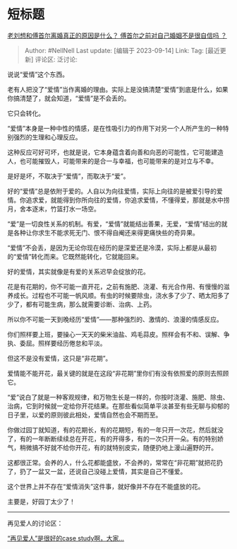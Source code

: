 # 短标题
[老刘想和傅首尔离婚真正的原因是什么？ 傅首尔之前对自己婚姻不是很自信吗 ？](https://www.zhihu.com/question/620495483/answer/3210416046)

> Author: #NellNell
> Last update: [编辑于 2023-09-14]
> Link:
> Tag: [最近更新]
> 评论区:
> 泛讨论:

说说“爱情”这个东西。

老有人把没了“爱情”当作离婚的理由。实际上是没搞清楚“爱情”到底是什么，如果你搞清楚了，就会知道，“爱情”是不会丢的。

它只会转化。

“爱情”本身是一种中性的情感，是在性吸引力的作用下对另一个人所产生的一种特别强烈的生理和心理反应。

这种反应可好可坏，也就是说，它本身蕴含着向善和向恶的可能性，它可能建造人，也可能摧毁人，可能带来的是合一与幸福，也可能带来的是对立与不幸。

是好是坏，不取决于“爱情”，而取决于“爱”。

好的“爱情”总是依附于爱的。人自以为向往爱情，实际上向往的是被爱引导的爱情。你追求爱，就能得到你所向往的爱情，你追求爱情，不懂得爱，那就是水中捞月，舍本逐末，竹篮打水一场空。

“爱”是一切良性关系的机制。有爱，“爱情”就能结出善果，无爱，“爱情”结出的就是各种让你求生不能求死无门、恨不得自阉还来得更痛快些的奇异果。

“爱情”不会丢，是因为无论你现在经历的是深爱还是冷漠，实际上都是从最初的“爱情”转化而来。它既然能转化，它就能回来。

好的爱情，其实就像是有爱的关系迟早会绽放的花。

花是有花期的，你不可能一直开花，之前有施肥、浇灌、有光合作用、有慢慢的滋养成长。过程也不可能一帆风顺。有虫的时候要除虫，浇水多了少了、晒太阳多了少了，都有可能生病，那么就需要诊断、治病、上药。

所以你不可能一天到晚经历“爱情”——那种强烈的、激情的、浪漫的情感反应。

你们照样要上班，要操心一天天的柴米油盐、鸡毛蒜皮。照样会有不和、误解、争执、委屈。照样要经历倦怠和平淡。

但这不是没有爱情，这只是“非花期”。

爱情能不能开花，最关键的就是在这段“非花期”里你们有没有依照爱的原则去照顾它。

“爱”说白了就是一种客观规律，和万物生长是一样的，你按时浇灌、施肥、除虫、治病，它到时候就一定给你开花结果。在那些看似简单平淡甚至有些无聊与抑郁的日子里，以爱的原则彼此相处，爱情自然也会不期而至。

你做过园丁就知道，有的花期长，有的花期短，有的一年只开一次花，然后就没了，有的一年断断续续总在开花，有的开得多，有的一次只开一朵。有的特别娇气，稍微搞不好就不给你开花，有的就特别皮实，随便扔地上漫山遍野的开。

这都很正常。会养的人，什么花都能盛放，不会养的，常常在“非花期”就把花扔了，扔了一盆又一盆，还说自己没碰上爱情，其实是自己不懂爱。

这个世界上并不存在“爱情消失”这件事，就好像并不存在不能盛放的花。

主要是，好园丁太少了！

--------------------

再见爱人的讨论区：

[“再见爱人”是很好的case study啊，大家…](https://www.zhihu.com/pin/1683560100399312896)